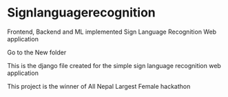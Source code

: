 # Signlanguagerecognition
Frontend, Backend and ML implemented Sign Language Recognition Web application

Go to the New folder 

This is the django file created for the simple sign language recognition web application

This project is the winner of All Nepal Largest Female hackathon
